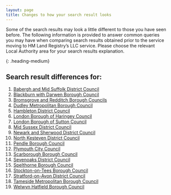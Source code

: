 ```yaml
---
layout: page
title: Changes to how your search result looks
--- 
```


Some of the search results may look a little different to those you have seen before. The following information is provided to answer common queries you may have when comparing search results obtained prior to the service moving to HM Land Registry’s LLC service. Please choose the relevant Local Authority area for your search results explanation.

{: .heading-medium}
<h2>Search result differences for:</h2>
<ol class='list list-bullet'>
    <li><a href='files/LA%20business%20rules/Babergh%20and%20Mid%20Suffolk%2020.01.2022.pdf' onclick='linkClicked()'>Babergh and Mid Suffolk District Council</a></li>
    <li><a href='files/LA%20business%20rules/Blackburn%20with%20Darwen%20.pdf' onclick='linkClicked()'>Blackburn with Darwen Borough Council</a></li>
    <li><a href='files/LA%20business%20rules/Bromsgrove%20and%20Redditch%2008.10.2021.pdf' onclick='linkClicked()'>Bromsgrove and Redditch Borough Councils</a></li>
    <li><a href='files/LA%20business%20rules/Dudley%20Metropolitan%20Borough%20Council%2008.07.2021.pdf' onclick='linkClicked()'>Dudley Metropolitan Borough Council</a></li>
    <li><a href='files/LA%20business%20rules/Hambleton%20District%20Council%2026.10.2021.pdf' onclick='linkClicked()'>Hambleton District Council</a></li>
    <li><a href='files/LA%20business%20rules/The%20London%20Borough%20of%20Haringey%20Council%2020-12-2021.pdf' onclick='linkClicked()'>London Borough of Haringey Council</a></li>
    <li><a href='files/LA%20business%20rules/London%20Borough%20of%20Sutton%20Council%2006.01.2022%20(1).pdf' onclick='linkClicked()'>London Borough of Sutton Council</a></li>
    <li><a href='files/LA%20business%20rules/Mid%20Sussex%2021.03.2022.pdf' onclick='linkClicked()'>Mid Sussex District Council</a></li>
    <li><a href='files/LA%20business%20rules/Newark%20and%20Sherwood%2008.10.2021.pdf' onclick='linkClicked()'>Newark and Sherwood District Council</a></li>
    <li><a href='files/LA%20business%20rules/North%20Kesteven%20District%20Council%2015.12.2021.pdf' onclick='linkClicked()'>North Kesteven District Council</a></li>
    <li><a href='files/LA%20business%20rules/Pendle%20Borough%20Council%2016.11.2021.pdf' onclick='linkClicked()'>Pendle Borough Council</a></li>
    <li><a href='files/LA%20business%20rules/Plymouth%20City%20Council%2007.01.2022.pdf' onclick='linkClicked()'>Plymouth City Council</a></li>
    <li><a href='files/LA%20business%20rules/Scarborough%20Borough%20Council%2029.11.2021.pdf' onclick='linkClicked()'>Scarborough Borough Council</a></li>
    <li><a href='files/LA%20business%20rules/Sevenoaks%20District%20Council%2027.04.2021.pdf' onclick='linkClicked()'>Sevenoaks District Council</a></li>
    <li><a href='files/LA%20business%20rules/Spelthorne%20Borough%20Council%2023.04.21.pdf' onclick='linkClicked()'>Spelthorne Borough Council</a></li>
    <li><a href='files/LA%20business%20rules/Stockton-on-Tees%20Borough%20Council%2023.04.21.pdf' onclick='linkClicked()'>Stockton-on-Tees Borough Council</a></li> 
    <li><a href='files/LA%20business%20rules/Stratford%20District%20Council%20v3.pdf' onclick='linkClicked()'>Stratford-on-Avon District Council</a></li>
    <li><a href='files/LA%20business%20rules/Tameside%2008.10.2021.pdf' onclick='linkClicked()'>Tameside Metropolitan Borough Council</a></li>
    <li><a href='files/LA%20business%20rules/Welwyn%20Hatfield%20Borough%20Council.pdf' onclick='linkClicked()'>Welwyn Hatfield Borough Council</a></li>
</ol>

